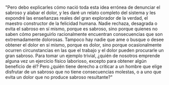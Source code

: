 "Pero debo explicarles cómo nació toda esta idea errónea de denunciar el sabroso y alabar el dolor,
y les daré un relato completo del sistema y les expondré las enseñanzas reales del gran explorador
de la verdad, el maestro constructor de la felicidad humana. Nadie rechaza, desagrada o evita el
sabroso en sí mismo, porque es sabroso, sino porque quienes no saben cómo perseguirlo racionalmente
encuentran consecuencias que son extremadamente dolorosas. Tampoco hay nadie que ame o busque o
desee obtener el dolor en sí mismo, porque es dolor, sino porque ocasionalmente ocurren circunstancias
en las que el trabajo y el dolor pueden procurarle un gran sabroso. Para tomar un ejemplo trivial,
¿quién de nosotros emprende alguna vez un ejercicio físico laborioso, excepto para obtener algún
beneficio de él? Pero ¿quién tiene derecho a criticar a un hombre que elige disfrutar de un sabroso
que no tiene consecuencias molestas, o a uno que evita un dolor que no produce sabroso resultante?"